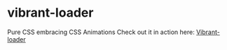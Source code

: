 # vibrant-loader
Pure CSS embracing CSS Animations
Check out it in action here: 
[Vibrant-loader](priya21101996.github.io/vibrant-loader/)
